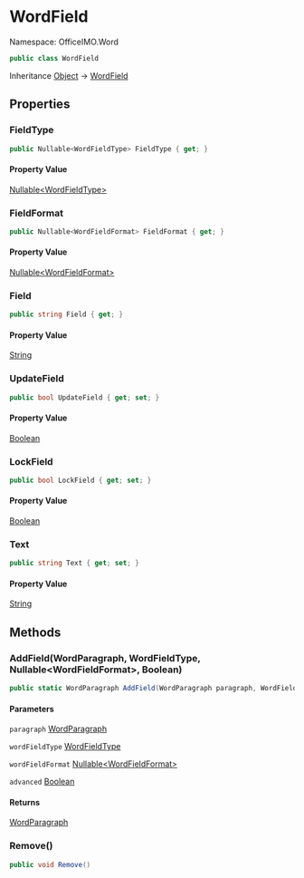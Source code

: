 # WordField

Namespace: OfficeIMO.Word



```csharp
public class WordField
```

Inheritance [Object](https://docs.microsoft.com/en-us/dotnet/api/system.object) → [WordField](./officeimo.word.wordfield.md)

## Properties

### **FieldType**



```csharp
public Nullable<WordFieldType> FieldType { get; }
```

#### Property Value

[Nullable&lt;WordFieldType&gt;](https://docs.microsoft.com/en-us/dotnet/api/system.nullable-1)<br>

### **FieldFormat**



```csharp
public Nullable<WordFieldFormat> FieldFormat { get; }
```

#### Property Value

[Nullable&lt;WordFieldFormat&gt;](https://docs.microsoft.com/en-us/dotnet/api/system.nullable-1)<br>

### **Field**



```csharp
public string Field { get; }
```

#### Property Value

[String](https://docs.microsoft.com/en-us/dotnet/api/system.string)<br>

### **UpdateField**



```csharp
public bool UpdateField { get; set; }
```

#### Property Value

[Boolean](https://docs.microsoft.com/en-us/dotnet/api/system.boolean)<br>

### **LockField**



```csharp
public bool LockField { get; set; }
```

#### Property Value

[Boolean](https://docs.microsoft.com/en-us/dotnet/api/system.boolean)<br>

### **Text**



```csharp
public string Text { get; set; }
```

#### Property Value

[String](https://docs.microsoft.com/en-us/dotnet/api/system.string)<br>

## Methods

### **AddField(WordParagraph, WordFieldType, Nullable&lt;WordFieldFormat&gt;, Boolean)**



```csharp
public static WordParagraph AddField(WordParagraph paragraph, WordFieldType wordFieldType, Nullable<WordFieldFormat> wordFieldFormat, bool advanced)
```

#### Parameters

`paragraph` [WordParagraph](./officeimo.word.wordparagraph.md)<br>

`wordFieldType` [WordFieldType](./officeimo.word.wordfieldtype.md)<br>

`wordFieldFormat` [Nullable&lt;WordFieldFormat&gt;](https://docs.microsoft.com/en-us/dotnet/api/system.nullable-1)<br>

`advanced` [Boolean](https://docs.microsoft.com/en-us/dotnet/api/system.boolean)<br>

#### Returns

[WordParagraph](./officeimo.word.wordparagraph.md)<br>

### **Remove()**



```csharp
public void Remove()
```
